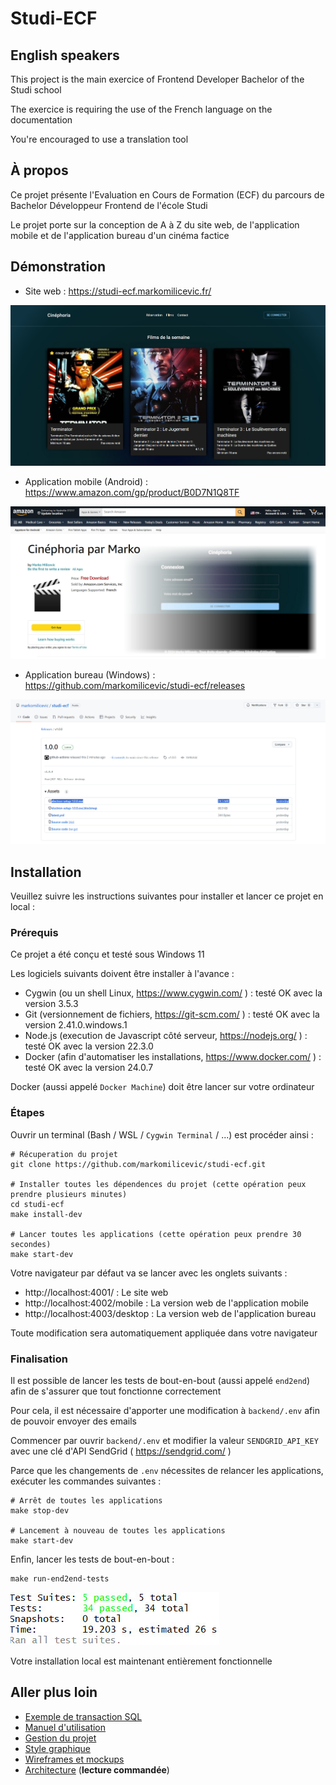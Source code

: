 # Studi-ECF

## English speakers

This project is the main exercice of Frontend Developer Bachelor of the Studi school

The exercice is requiring the use of the French language on the documentation

You're encouraged to use a translation tool

## À propos

Ce projet présente l'Evaluation en Cours de Formation (ECF) du parcours de Bachelor Développeur Frontend de l'école Studi

Le projet porte sur la conception de A à Z du site web, de l'application mobile et de l'application bureau d'un cinéma factice

## Démonstration

- Site web : https://studi-ecf.markomilicevic.fr/

![Website](./doc/img/website.jpg)

- Application mobile (Android) : https://www.amazon.com/gp/product/B0D7N1Q8TF

![Mobile](./doc/img/mobile.jpg)

- Application bureau (Windows) : https://github.com/markomilicevic/studi-ecf/releases

![Desktop](./doc/img/desktop.jpg)

## Installation

Veuillez suivre les instructions suivantes pour installer et lancer ce projet en local :

### Prérequis

Ce projet a été conçu et testé sous Windows 11

Les logiciels suivants doivent être installer à l'avance :

- Cygwin (ou un shell Linux, https://www.cygwin.com/ ) : testé OK avec la version 3.5.3
- Git (versionnement de fichiers, https://git-scm.com/ ) : testé OK avec la version 2.41.0.windows.1
- Node.js (execution de Javascript côté serveur, https://nodejs.org/ ) : testé OK avec la version 22.3.0
- Docker (afin d'automatiser les installations, https://www.docker.com/ ) : testé OK avec la version 24.0.7

Docker (aussi appelé `Docker Machine`) doit être lancer sur votre ordinateur

### Étapes

Ouvrir un terminal (Bash / WSL / `Cygwin Terminal` / ...) est procéder ainsi : 

```
# Récuperation du projet
git clone https://github.com/markomilicevic/studi-ecf.git

# Installer toutes les dépendences du projet (cette opération peux prendre plusieurs minutes)
cd studi-ecf
make install-dev

# Lancer toutes les applications (cette opération peux prendre 30 secondes)
make start-dev
```

Votre navigateur par défaut va se lancer avec les onglets suivants : 
- http://localhost:4001/ : Le site web
- http://localhost:4002/mobile : La version web de l'application mobile
- http://localhost:4003/desktop : La version web de l'application bureau

Toute modification sera automatiquement appliquée dans votre navigateur

### Finalisation

Il est possible de lancer les tests de bout-en-bout (aussi appelé `end2end`) afin de s'assurer que tout fonctionne correctement

Pour cela, il est nécessaire d'apporter une modification à `backend/.env` afin de pouvoir envoyer des emails

Commencer par ouvrir `backend/.env` et modifier la valeur `SENDGRID_API_KEY` avec une clé d'API SendGrid ( https://sendgrid.com/ )

Parce que les changements de `.env` nécessites de relancer les applications, exécuter les commandes suivantes :

```
# Arrêt de toutes les applications
make stop-dev

# Lancement à nouveau de toutes les applications
make start-dev
```

Enfin, lancer les tests de bout-en-bout :
```
make run-end2end-tests
```

![End2end](./doc/img/end2end.jpg)

Votre installation local est maintenant entièrement fonctionnelle

## Aller plus loin

- [Exemple de transaction SQL](doc/example.sql)
- [Manuel d'utilisation](doc/manual.pdf)
- [Gestion du projet](doc/project.md)
- [Style graphique](doc/styles.pdf)
- [Wireframes et mockups](doc/integration.md)
- [Architecture](doc/architecture.md) (**lecture commandée**)
